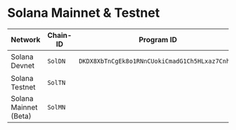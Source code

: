 # Solana Mainnet & Testnet



<table data-full-width="true"><thead><tr><th width="179">Network</th><th width="138">Chain-ID</th><th>Program ID</th><th width="183">Gateway Public Key</th><th>Upgrade Authority</th><th>Contract Version</th></tr></thead><tbody><tr><td>Solana Devnet</td><td><code>SolDN</code></td><td><code>DKDX8XbTnCgEk8o1RNnCUokiCmadG1Ch5HLxaz7CnhcD</code></td><td><p></p><pre class="language-typescript"><code class="lang-typescript">"AvDD5gDH97PEg96+j5ioOcLZMjDY+Fezwpjch2PCCK/N"
</code></pre></td><td></td><td><code>0.2.3</code></td></tr><tr><td>Solana Testnet</td><td><code>SolTN</code></td><td></td><td></td><td></td><td><code>TBD</code></td></tr><tr><td>Solana Mainnet (Beta)</td><td><code>SolMN</code></td><td></td><td></td><td></td><td><code>TBD</code></td></tr></tbody></table>

